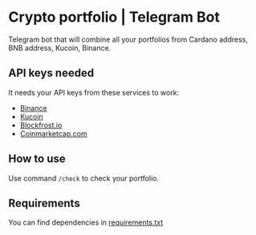 # Crypto portfolio | Telegram Bot
Telegram bot that will combine all your portfolios from Cardano address, BNB address, Kucoin, Binance.
## API keys needed
It needs your API keys from these services to work:
*  [Binance](https://www.binance.com/ru/my/settings/api-management)
*  [Kucoin](https://www.kucoin.com/account/api)
*  [Blockfrost.io](https://blockfrost.io/)
*  [Coinmarketcap.com](https://coinmarketcap.com/api/)

## How to use
Use command `/check` to check your portfolio.
## Requirements
You can find dependencies in [requirements.txt](https://github.com/myown-del/crypto_portfolio_telegrambot/blob/main/requirements.txt)
